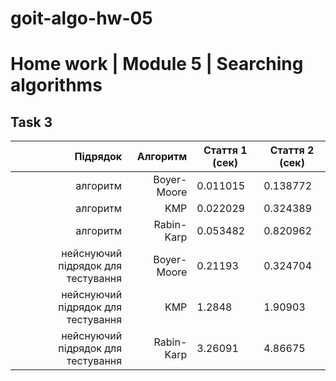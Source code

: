 # goit-algo-hw-05

# Home work | Module 5 | Searching algorithms

## Task 3

| Підрядок                           | Алгоритм    |   Стаття 1 (сек) |   Стаття 2 (сек) |
|------------------------------------:|-------------:|------------------|------------------|
| алгоритм                           | Boyer-Moore |         0.011015 |         0.138772 |
| алгоритм                           | KMP         |         0.022029 |         0.324389 |
| алгоритм                           | Rabin-Karp  |         0.053482 |         0.820962 |
| нейснуючий підрядок для тестування | Boyer-Moore |         0.21193  |         0.324704 |
| нейснуючий підрядок для тестування | KMP         |         1.2848   |         1.90903  |
| нейснуючий підрядок для тестування | Rabin-Karp  |         3.26091  |         4.86675  |
